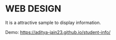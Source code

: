 # WEB DESIGN 

It is a attractive sample to display information. 

Demo: https://aditya-jain23.github.io/student-info/
